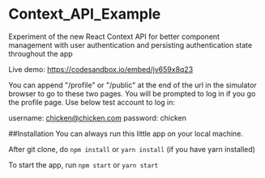 # Context_API_Example
Experiment of the new React Context API for better component management with user authentication and persisting authentication state throughout the app

Live demo:
https://codesandbox.io/embed/jv659x8q23

You can append "/profile" or "/public" at the end of the url in the simulator browser to go to these two pages.
You will be prompted to log in if you go the profile page. Use below test account to log in:

username: chicken@chicken.com
password: chicken

##Installation
You can always run this little app on your local machine. 

After git clone, do
`npm install` or `yarn install` (if you have yarn installed)

To start the app, run
`npm start` or `yarn start`

